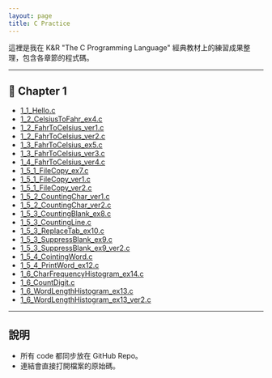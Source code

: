 ```yaml
---
layout: page
title: C Practice
---
```


這裡是我在 K&R "The C Programming Language" 經典教材上的練習成果整理，包含各章節的程式碼。

---

## 📂 Chapter 1
- [1_1_Hello.c](/kr_c/code/chap1/1_1_Hello.c)
- [1_2_CelsiusToFahr_ex4.c](/kr_c/code/chap1/1_2_CelsiusToFahr_ex4.c)
- [1_2_FahrToCelsius_ver1.c](/kr_c/code/chap1/1_2_FahrToCelsius_ver1.c)
- [1_2_FahrToCelsius_ver2.c](/kr_c/code/chap1/1_2_FahrToCelsius_ver2.c)
- [1_3_FahrToCelsius_ex5.c](/kr_c/code/chap1/1_3_FahrToCelsius_ex5.c)
- [1_3_FahrToCelsius_ver3.c](/kr_c/code/chap1/1_3_FahrToCelsius_ver3.c)
- [1_4_FahrToCelsius_ver4.c](/kr_c/code/chap1/1_4_FahrToCelsius_ver4.c)
- [1_5_1_FileCopy_ex7.c](/kr_c/code/chap1/1_5_1_FileCopy_ex7.c)
- [1_5_1_FileCopy_ver1.c](/kr_c/code/chap1/1_5_1_FileCopy_ver1.c)
- [1_5_1_FileCopy_ver2.c](/kr_c/code/chap1/1_5_1_FileCopy_ver2.c)
- [1_5_2_CountingChar_ver1.c](/kr_c/code/chap1/1_5_2_CountingChar_ver1.c)
- [1_5_2_CountingChar_ver2.c](/kr_c/code/chap1/1_5_2_CountingChar_ver2.c)
- [1_5_3_CountingBlank_ex8.c](/kr_c/code/chap1/1_5_3_CountingBlank_ex8.c)
- [1_5_3_CountingLine.c](/kr_c/code/chap1/1_5_3_CountingLine.c)
- [1_5_3_ReplaceTab_ex10.c](/kr_c/code/chap1/1_5_3_ReplaceTab_ex10.c)
- [1_5_3_SuppressBlank_ex9.c](/kr_c/code/chap1/1_5_3_SuppressBlank_ex9.c)
- [1_5_3_SuppressBlank_ex9_ver2.c](/kr_c/code/chap1/1_5_3_SuppressBlank_ex9_ver2.c)
- [1_5_4_CointingWord.c](/kr_c/code/chap1/1_5_4_CointingWord.c)
- [1_5_4_PrintWord_ex12.c](/kr_c/code/chap1/1_5_4_PrintWord_ex12.c)
- [1_6_CharFrequencyHistogram_ex14.c](/kr_c/code/chap1/1_6_CharFrequencyHistogram_ex14.c)
- [1_6_CountDigit.c](/kr_c/code/chap1/1_6_CountDigit.c)
- [1_6_WordLengthHistogram_ex13.c](/kr_c/code/chap1/1_6_WordLengthHistogram_ex13.c)
- [1_6_WordLengthHistogram_ex13_ver2.c](/kr_c/code/chap1/1_6_WordLengthHistogram_ex13_ver2.c)

---

## 說明
- 所有 code 都同步放在 GitHub Repo。
- 連結會直接打開檔案的原始碼。
